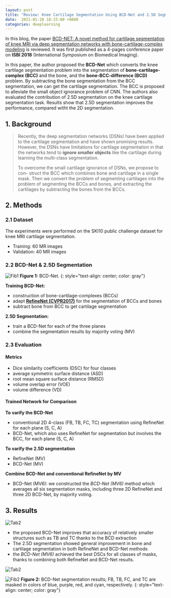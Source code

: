 ```yaml
---
layout: post
title: "Review: Knee Cartilage Segmentation Using BCD-Net and 2.5D Segmentation"
date:  2021-01-28 18:15:00 +0800
categories: deeplearning
---
```


In this blog, the paper [BCD-NET: A novel method for cartilage segmentation of knee MRI via deep segmentation networks with bone-cartilage-complex modeling](https://ieeexplore.ieee.org/abstract/document/8363866) is reviewed. It was first published as a 4-pages conference paper on **ISBI 2018** (International Symposium on Biomedical Imaging).

In this paper, the author proposed the **BCD-Net** which converts the knee cartilage segmentation problem into the segmentation of **bone-cartilage-complex (BCC)** and the bone, and the **bone-BCC-difference (BCD)** problem. By subtracting the bone segmentation from the BCC segmentation, we can get the cartilage segmentation. The BCC is proposed to alleviate the small object ignorance problem of CNN. The authors also evaluated the contribution of 2.5D segmentation on the knee cartilage segmentation task. Results show that 2.5D segmentation improves the performance, compared witht the 2D segmentation.

## 1. Background

> Recently, the deep segmentation networks (DSNs) have been applied to the cartilage segmentation and have shown promising results. However, the DSNs have limitations for cartilage segmentation in that the networks tend to **ignore smaller objects** like the cartilage during learning the multi-class segmentation.
>
> To overcome the small cartilage ignorance of DSNs, we propose to con- struct the BCC which combines bone and cartilage in a single mask. Then we convert the problem of segmenting cartilages into the problem of segmenting the BCCs and bones, and extracting the cartilages by subtracting the bones from the BCCs.

## 2. Methods

### 2.1 Dataset

The experiments were performed on the SKI10 public challenge dataset for knee MRI cartilage segmentation.
* Training: 60 MR images
* Validation: 40 MR images

### 2.2 BCD-Net & 2.5D Segmentation

![Fib1]({{site.baseurl}}/assets/210128_BCDNet/img/fig1.png)
**Figure 1:** BCD-Net.
{: style="text-align: center; color: gray"}

**Training BCD-Net:**
* construction of bone-cartilage-complexes (BCCs)
* adapt [**RefineNet (CVPR2017)**](https://ieeexplore.ieee.org/abstract/document/8100032) for the segmentation of BCCs and bones
* subtract bone from BCC to get cartilage segmentation

**2.5D Segmentation:**
* train a BCD-Net for each of the three planes
* combine the segmentation results by majority voting (MV)

### 2.3 Evaluation

#### Metrics

* Dice similarity coefficients (DSC) for four classes
* average symmetric surface distance (ASD)
* root mean square surface distance (RMSD)
* volume overlap error (VOE)
* volume difference (VD)

#### Trained Network for Comparison

**To varify the BCD-Net**
* conventional 2D 4-class (FB, TB, FC, TC) segmentation using RefineNet for each plane (S, C, A)
* BCD-Net, which also uses RefineNet for segmentation but involves the BCC, for each plane (S, C, A)

**To varify the 2.5D segmentation**
* RefineNet (MV)
* BCD-Net (MV)

**Combine BCD-Net and conventional RefineNet by MV**
* BCD-Net (MV6): we constructed the *BCD-Net (MV6)* method which averages all six segmentation masks, including three 2D RefineNet and three 2D BCD-Net, by majority voting.

## 3. Results

![Tab2]({{site.baseurl}}/assets/210128_BCDNet/img/fig2.png)

* the proposed BCD-Net improves that accuracy of relatively smaller structures such as TB and TC thanks to the BCD extraction
* The 2.5D segmentation showed general improvement in bone and cartilage segmentation in both RefineNet and BCD-Net methods
* the *BCD-Net (MV6)* achieved the best DSCs for all classes of masks, thanks to combining both RefineNet and BCD-Net results.

![Tab2]({{site.baseurl}}/assets/210128_BCDNet/img/fig3.png)

![Fib2]({{site.baseurl}}/assets/210128_BCDNet/img/fig4.png)
**Figure 2:** BCD-Net segmentation results; FB, TB, FC, and TC are masked in colors of blue, purple, red, and cyan, respectively.
{: style="text-align: center; color: gray"}
